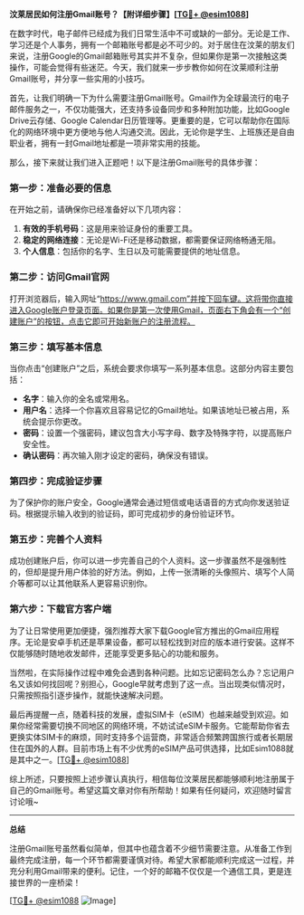 **汶莱居民如何注册Gmail账号？【附详细步骤】[[TG💪+ @esim1088](https://t.me/s/esim1088)]**

在数字时代，电子邮件已经成为我们日常生活中不可或缺的一部分。无论是工作、学习还是个人事务，拥有一个邮箱账号都是必不可少的。对于居住在汶莱的朋友们来说，注册Google的Gmail邮箱账号其实并不复杂，但如果你是第一次接触这类操作，可能会觉得有些迷茫。今天，我们就来一步步教你如何在汶莱顺利注册Gmail账号，并分享一些实用的小技巧。

首先，让我们明确一下为什么需要注册Gmail账号。Gmail作为全球最流行的电子邮件服务之一，不仅功能强大，还支持多设备同步和多种附加功能，比如Google Drive云存储、Google Calendar日历管理等。更重要的是，它可以帮助你在国际化的网络环境中更方便地与他人沟通交流。因此，无论你是学生、上班族还是自由职业者，拥有一封Gmail地址都是一项非常实用的技能。

那么，接下来就让我们进入正题吧！以下是注册Gmail账号的具体步骤：

### 第一步：准备必要的信息

在开始之前，请确保你已经准备好以下几项内容：
1. **有效的手机号码**：这是用来验证身份的重要工具。
2. **稳定的网络连接**：无论是Wi-Fi还是移动数据，都需要保证网络畅通无阻。
3. **个人信息**：包括你的名字、生日以及可能需要提供的地址信息。

### 第二步：访问Gmail官网

打开浏览器后，输入网址“https://www.gmail.com”并按下回车键。这将带你直接进入Google账户登录页面。如果你是第一次使用Gmail，页面右下角会有一个“创建账户”的按钮，点击它即可开始新账户的注册流程。

### 第三步：填写基本信息

当你点击“创建账户”之后，系统会要求你填写一系列基本信息。这部分内容主要包括：
- **名字**：输入你的全名或常用名。
- **用户名**：选择一个你喜欢且容易记忆的Gmail地址。如果该地址已被占用，系统会提示你更改。
- **密码**：设置一个强密码，建议包含大小写字母、数字及特殊字符，以提高账户安全性。
- **确认密码**：再次输入刚才设定的密码，确保没有错误。

### 第四步：完成验证步骤

为了保护你的账户安全，Google通常会通过短信或电话语音的方式向你发送验证码。根据提示输入收到的验证码，即可完成初步的身份验证环节。

### 第五步：完善个人资料

成功创建账户后，你可以进一步完善自己的个人资料。这一步骤虽然不是强制性的，但却是提升用户体验的好方法。例如，上传一张清晰的头像照片、填写个人简介等都可以让其他联系人更容易识别你。

### 第六步：下载官方客户端

为了让日常使用更加便捷，强烈推荐大家下载Google官方推出的Gmail应用程序。无论是安卓手机还是苹果设备，都可以轻松找到对应的版本进行安装。这样不仅能够随时随地收发邮件，还能享受更多贴心的功能和服务。

当然啦，在实际操作过程中难免会遇到各种问题。比如忘记密码怎么办？忘记用户名又该如何找回呢？别担心，Google早就考虑到了这一点。当出现类似情况时，只需按照指引逐步操作，就能快速解决问题。

最后再提醒一点，随着科技的发展，虚拟SIM卡（eSIM）也越来越受到欢迎。如果你经常需要切换不同地区的网络环境，不妨试试eSIM卡服务。它能帮助你省去更换实体SIM卡的麻烦，同时支持多个运营商，非常适合频繁跨国旅行或者长期居住在国外的人群。目前市场上有不少优秀的eSIM产品可供选择，比如Esim1088就是其中之一。[[TG💪+ @esim1088](https://t.me/s/esim1088)]

综上所述，只要按照上述步骤认真执行，相信每位汶莱居民都能够顺利地注册属于自己的Gmail账号。希望这篇文章对你有所帮助！如果有任何疑问，欢迎随时留言讨论哦~

---

**总结**

注册Gmail账号虽然看似简单，但其中也蕴含着不少细节需要注意。从准备工作到最终完成注册，每一个环节都需要谨慎对待。希望大家都能顺利完成这一过程，并充分利用Gmail带来的便利。记住，一个好的邮箱不仅仅是一个通信工具，更是连接世界的一座桥梁！

[[TG💪+ @esim1088](https://t.me/s/esim1088) ![Image](https://i.postimg.cc/4NQfJmqS/Snipaste-2025-05-13-00-14-12.png)]